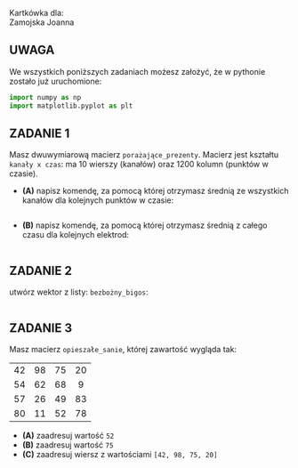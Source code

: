 Kartkówka dla:  
Zamojska Joanna

## UWAGA
We wszystkich poniższych zadaniach możesz założyć, że w pythonie zostało już uruchomione:
```python
import numpy as np
import matplotlib.pyplot as plt
```

## ZADANIE 1  

Masz dwuwymiarową macierz `porażające_prezenty`. Macierz jest kształtu `kanały x czas`: ma 10 wierszy (kanałów) oraz 1200 kolumn (punktów w czasie).
* **(A)** napisz komendę, za pomocą której otrzymasz średnią ze wszystkich kanałów dla kolejnych punktów w czasie:
```

```
* **(B)** napisz komendę, za pomocą której otrzymasz średnią z całego czasu dla kolejnych elektrod:
```

```

## ZADANIE 2  

utwórz wektor z listy: `bezbożny_bigos`:
```

```

## ZADANIE 3  

Masz macierz `opieszałe_sanie`, której zawartość wygląda tak:
<table>
<tr>
<td align="center"> 42 </td>
<td align="center"> 98 </td>
<td align="center"> 75 </td>
<td align="center"> 20 </td>
</tr>
<tr>
<td align="center"> 54 </td>
<td align="center"> 62 </td>
<td align="center"> 68 </td>
<td align="center"> 9 </td>
</tr>
<tr>
<td align="center"> 57 </td>
<td align="center"> 26 </td>
<td align="center"> 49 </td>
<td align="center"> 83 </td>
</tr>
<tr>
<td align="center"> 80 </td>
<td align="center"> 11 </td>
<td align="center"> 52 </td>
<td align="center"> 78 </td>
</tr>
</table>

* **(A)** zaadresuj wartość `52`
* **(B)** zaadresuj wartość `75`
* **(C)** zaadresuj wiersz z wartościami `[42, 98, 75, 20]`

